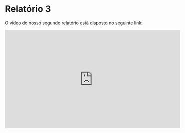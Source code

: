 # Relatório 3
O vídeo do nosso segundo relatório está disposto no seguinte link:

<iframe width="560" height="315" src="https://www.youtube.com/embed/YOzQ4JH2H4A" frameborder="0" allow="accelerometer; autoplay; clipboard-write; encrypted-media; gyroscope; picture-in-picture" allowfullscreen></iframe>

